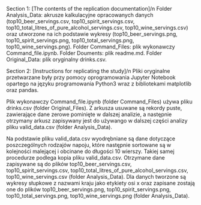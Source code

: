 Section 1: [The contents of the replication documentation]/n
Folder Analysis_Data: akrusze kalkulacyjne opracowanych danych (top10_beer_servings.csv, top10_spirit_servings.csv, top10_total_litres_of_pure_alcohol_servings.csv, top10_wine_servings.csv) oraz utworzone na ich podstawie wykresy (top10_beer_servings.png, top10_spirit_servings.png, top10_total_servings.png, top10_wine_servings.png).
Folder Command_Files: plik wykonawczy Command_file.ipynb.
Folder Douments: plik readme.md.
Folder Original_Data: plik oryginalny drinks.csv.

Section 2: [Instructions for replicating the study]/n
Pliki oryginalne przetwarzane były przy pomocy oprogramowania Jupyter Notebook opartego na języku programowania Python3 wraz z bibliotekami matplotlib oraz pandas.

Plik wykonawczy Command_file.ipynb (folder Command_Files) używa pliku drinks.csv (folder Original_Files). Z arkusza usuwane są rekordy puste, zawierające dane zerowe pominięte w dalszej analizie, a następnie otrzymany arkusz zapisywany jest do używango w dalszej części analizy pliku valid_data.csv (folder Analysis_Data).

Na podstawie pliku valid_data.csv wyodrębniane są dane dotyczące poszczególnych rodzajów napoju, które następnie sortowane są w kolejności malejącej i obcinane do długości 10 wierszy. Takiej samej procedurze podlega kopia pliku valid_data.csv. Otrzymane dane zapisywane są do plików top10_beer_servings.csv, top10_spirit_servings.csv, top10_total_litres_of_pure_alcohol_servings.csv, top10_wine_servings.csv (folder Analysis_Data). Dla danych tworzone są wykresy słupkowe z nazwami kraju jako etykiety osi x oraz zapisane zostają one do plików top10_beer_servings.png, top10_spirit_servings.png, top10_total_servings.png, top10_wine_servings.png (folder Analysis_Data).
